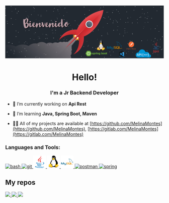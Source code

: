 
![Melina Montes](/images/githublogo.png)

<h1 align="center">Hello! </h1>
<h3 align="center">I'm a Jr Backend Developer</h3>

- 🔭 I’m currently working on  **Api Rest**

- 🌱 I’m learning **Java, Spring Boot, Maven**

- 👨‍💻 All of my projects are available at [https://github.com/MelinaMontes](https://github.com/MelinaMontes), [https://gitlab.com/MelinaMontes](https://gitlab.com/MelinaMontes)

<h3 align="left">Languages and Tools:</h3>
<p align="left"> <a href="https://www.gnu.org/software/bash/" target="_blank"> <img src="https://www.vectorlogo.zone/logos/gnu_bash/gnu_bash-icon.svg" alt="bash" width="40" height="40"/> </a> <a href="https://git-scm.com/" target="_blank"> <img src="https://www.vectorlogo.zone/logos/git-scm/git-scm-icon.svg" alt="git" width="40" height="40"/> </a> <a href="https://www.java.com" target="_blank"> <img src="https://raw.githubusercontent.com/devicons/devicon/master/icons/java/java-original.svg" alt="java" width="40" height="40"/> </a> <a href="https://www.linux.org/" target="_blank"> <img src="https://raw.githubusercontent.com/devicons/devicon/master/icons/linux/linux-original.svg" alt="linux" width="40" height="40"/> </a> <a href="https://www.mysql.com/" target="_blank"> <img src="https://raw.githubusercontent.com/devicons/devicon/master/icons/mysql/mysql-original-wordmark.svg" alt="mysql" width="40" height="40"/> </a> <a href="https://postman.com" target="_blank"> <img src="https://www.vectorlogo.zone/logos/getpostman/getpostman-icon.svg" alt="postman" width="40" height="40"/> </a> <a href="https://spring.io/" target="_blank"> <img src="https://www.vectorlogo.zone/logos/springio/springio-icon.svg" alt="spring" width="40" height="40"/> </a> </p>

## My repos
    
<p align="left">
 <a href="https://github.com/MelinaMontes/aladas"><img width="400" src="https://github-readme-stats.vercel.app/api/pin/?username=MelinaMontes&repo=aladas_count=5&theme=tokionight">
 <a href="https://github.com/MelinaMontes/questionados"><img width="400" src="https://github-readme-stats.vercel.app/api/pin/?username=MelinaMontes&repo=questionados_count=5&layout=compact&theme=tokionight">
 <a href="https://github.com/tic-tac-toe"><img width="400" src="https://github-readme-stats.vercel.app/api/pin/?username=MelinaMontes&card_height=300&&Tic-tac-toe&langs_count=5&layout=compact&theme=tokionight">
</p>
